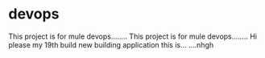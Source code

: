 # devops
This project is for mule devops........
This project is for mule devops........
Hi please my 19th build
new building application this is...
....nhgh

